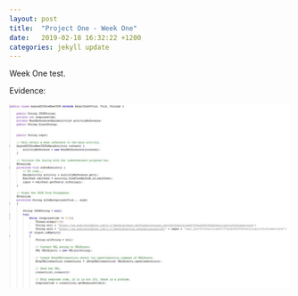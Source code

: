 ```yaml
---
layout: post
title:  "Project One - Week One"
date:   2019-02-18 16:32:22 +1200
categories: jekyll update
---
```

Week One test. 

Evidence:

![](/assets/ev1.jpg)


[jekyll-docs]: https://jekyllrb.com/docs/home
[jekyll-gh]:   https://github.com/jekyll/jekyll
[jekyll-talk]: https://talk.jekyllrb.com/
